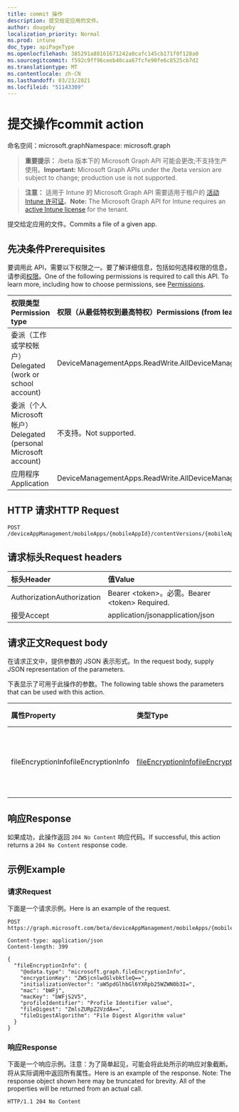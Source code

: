 ```yaml
---
title: commit 操作
description: 提交给定应用的文件。
author: dougeby
localization_priority: Normal
ms.prod: intune
doc_type: apiPageType
ms.openlocfilehash: 385291a88161671242a0cafc145cb171f0f128a0
ms.sourcegitcommit: f592c9ff96ceeb40caa67fcfe90fe6c8525cb7d2
ms.translationtype: MT
ms.contentlocale: zh-CN
ms.lasthandoff: 03/23/2021
ms.locfileid: "51143309"
---
```

# <a name="commit-action"></a><span data-ttu-id="10a69-103">提交操作</span><span class="sxs-lookup"><span data-stu-id="10a69-103">commit action</span></span>

<span data-ttu-id="10a69-104">命名空间：microsoft.graph</span><span class="sxs-lookup"><span data-stu-id="10a69-104">Namespace: microsoft.graph</span></span>

> <span data-ttu-id="10a69-105">**重要提示：** /beta 版本下的 Microsoft Graph API 可能会更改;不支持生产使用。</span><span class="sxs-lookup"><span data-stu-id="10a69-105">**Important:** Microsoft Graph APIs under the /beta version are subject to change; production use is not supported.</span></span>

> <span data-ttu-id="10a69-106">**注意：** 适用于 Intune 的 Microsoft Graph API 需要适用于租户的 [活动 Intune 许可证](https://go.microsoft.com/fwlink/?linkid=839381)。</span><span class="sxs-lookup"><span data-stu-id="10a69-106">**Note:** The Microsoft Graph API for Intune requires an [active Intune license](https://go.microsoft.com/fwlink/?linkid=839381) for the tenant.</span></span>

<span data-ttu-id="10a69-107">提交给定应用的文件。</span><span class="sxs-lookup"><span data-stu-id="10a69-107">Commits a file of a given app.</span></span>

## <a name="prerequisites"></a><span data-ttu-id="10a69-108">先决条件</span><span class="sxs-lookup"><span data-stu-id="10a69-108">Prerequisites</span></span>
<span data-ttu-id="10a69-p101">要调用此 API，需要以下权限之一。要了解详细信息，包括如何选择权限的信息，请参阅[权限](/graph/permissions-reference)。</span><span class="sxs-lookup"><span data-stu-id="10a69-p101">One of the following permissions is required to call this API. To learn more, including how to choose permissions, see [Permissions](/graph/permissions-reference).</span></span>

|<span data-ttu-id="10a69-111">权限类型</span><span class="sxs-lookup"><span data-stu-id="10a69-111">Permission type</span></span>|<span data-ttu-id="10a69-112">权限（从最低特权到最高特权）</span><span class="sxs-lookup"><span data-stu-id="10a69-112">Permissions (from least to most privileged)</span></span>|
|:---|:---|
|<span data-ttu-id="10a69-113">委派（工作或学校帐户）</span><span class="sxs-lookup"><span data-stu-id="10a69-113">Delegated (work or school account)</span></span>|<span data-ttu-id="10a69-114">DeviceManagementApps.ReadWrite.All</span><span class="sxs-lookup"><span data-stu-id="10a69-114">DeviceManagementApps.ReadWrite.All</span></span>|
|<span data-ttu-id="10a69-115">委派（个人 Microsoft 帐户）</span><span class="sxs-lookup"><span data-stu-id="10a69-115">Delegated (personal Microsoft account)</span></span>|<span data-ttu-id="10a69-116">不支持。</span><span class="sxs-lookup"><span data-stu-id="10a69-116">Not supported.</span></span>|
|<span data-ttu-id="10a69-117">应用程序</span><span class="sxs-lookup"><span data-stu-id="10a69-117">Application</span></span>|<span data-ttu-id="10a69-118">DeviceManagementApps.ReadWrite.All</span><span class="sxs-lookup"><span data-stu-id="10a69-118">DeviceManagementApps.ReadWrite.All</span></span>|

## <a name="http-request"></a><span data-ttu-id="10a69-119">HTTP 请求</span><span class="sxs-lookup"><span data-stu-id="10a69-119">HTTP Request</span></span>
<!-- {
  "blockType": "ignored"
}
-->
``` http
POST /deviceAppManagement/mobileApps/{mobileAppId}/contentVersions/{mobileAppContentId}/files/{mobileAppContentFileId}/commit
```

## <a name="request-headers"></a><span data-ttu-id="10a69-120">请求标头</span><span class="sxs-lookup"><span data-stu-id="10a69-120">Request headers</span></span>
|<span data-ttu-id="10a69-121">标头</span><span class="sxs-lookup"><span data-stu-id="10a69-121">Header</span></span>|<span data-ttu-id="10a69-122">值</span><span class="sxs-lookup"><span data-stu-id="10a69-122">Value</span></span>|
|:---|:---|
|<span data-ttu-id="10a69-123">Authorization</span><span class="sxs-lookup"><span data-stu-id="10a69-123">Authorization</span></span>|<span data-ttu-id="10a69-124">Bearer &lt;token&gt;。必需。</span><span class="sxs-lookup"><span data-stu-id="10a69-124">Bearer &lt;token&gt; Required.</span></span>|
|<span data-ttu-id="10a69-125">接受</span><span class="sxs-lookup"><span data-stu-id="10a69-125">Accept</span></span>|<span data-ttu-id="10a69-126">application/json</span><span class="sxs-lookup"><span data-stu-id="10a69-126">application/json</span></span>|

## <a name="request-body"></a><span data-ttu-id="10a69-127">请求正文</span><span class="sxs-lookup"><span data-stu-id="10a69-127">Request body</span></span>
<span data-ttu-id="10a69-128">在请求正文中，提供参数的 JSON 表示形式。</span><span class="sxs-lookup"><span data-stu-id="10a69-128">In the request body, supply JSON representation of the parameters.</span></span>

<span data-ttu-id="10a69-129">下表显示了可用于此操作的参数。</span><span class="sxs-lookup"><span data-stu-id="10a69-129">The following table shows the parameters that can be used with this action.</span></span>

|<span data-ttu-id="10a69-130">属性</span><span class="sxs-lookup"><span data-stu-id="10a69-130">Property</span></span>|<span data-ttu-id="10a69-131">类型</span><span class="sxs-lookup"><span data-stu-id="10a69-131">Type</span></span>|<span data-ttu-id="10a69-132">说明</span><span class="sxs-lookup"><span data-stu-id="10a69-132">Description</span></span>|
|:---|:---|:---|
|<span data-ttu-id="10a69-133">fileEncryptionInfo</span><span class="sxs-lookup"><span data-stu-id="10a69-133">fileEncryptionInfo</span></span>|[<span data-ttu-id="10a69-134">fileEncryptionInfo</span><span class="sxs-lookup"><span data-stu-id="10a69-134">fileEncryptionInfo</span></span>](../resources/intune-apps-fileencryptioninfo.md)|<span data-ttu-id="10a69-135">文件加密信息参数密钥。</span><span class="sxs-lookup"><span data-stu-id="10a69-135">File encryption info parameter key.</span></span>|



## <a name="response"></a><span data-ttu-id="10a69-136">响应</span><span class="sxs-lookup"><span data-stu-id="10a69-136">Response</span></span>
<span data-ttu-id="10a69-137">如果成功，此操作返回 `204 No Content` 响应代码。</span><span class="sxs-lookup"><span data-stu-id="10a69-137">If successful, this action returns a `204 No Content` response code.</span></span>

## <a name="example"></a><span data-ttu-id="10a69-138">示例</span><span class="sxs-lookup"><span data-stu-id="10a69-138">Example</span></span>

### <a name="request"></a><span data-ttu-id="10a69-139">请求</span><span class="sxs-lookup"><span data-stu-id="10a69-139">Request</span></span>
<span data-ttu-id="10a69-140">下面是一个请求示例。</span><span class="sxs-lookup"><span data-stu-id="10a69-140">Here is an example of the request.</span></span>
``` http
POST https://graph.microsoft.com/beta/deviceAppManagement/mobileApps/{mobileAppId}/contentVersions/{mobileAppContentId}/files/{mobileAppContentFileId}/commit

Content-type: application/json
Content-length: 399

{
  "fileEncryptionInfo": {
    "@odata.type": "microsoft.graph.fileEncryptionInfo",
    "encryptionKey": "ZW5jcnlwdGlvbktleQ==",
    "initializationVector": "aW5pdGlhbGl6YXRpb25WZWN0b3I=",
    "mac": "bWFj",
    "macKey": "bWFjS2V5",
    "profileIdentifier": "Profile Identifier value",
    "fileDigest": "ZmlsZURpZ2VzdA==",
    "fileDigestAlgorithm": "File Digest Algorithm value"
  }
}
```

### <a name="response"></a><span data-ttu-id="10a69-141">响应</span><span class="sxs-lookup"><span data-stu-id="10a69-141">Response</span></span>
<span data-ttu-id="10a69-p102">下面是一个响应示例。注意：为了简单起见，可能会将此处所示的响应对象截断。将从实际调用中返回所有属性。</span><span class="sxs-lookup"><span data-stu-id="10a69-p102">Here is an example of the response. Note: The response object shown here may be truncated for brevity. All of the properties will be returned from an actual call.</span></span>
``` http
HTTP/1.1 204 No Content
```




